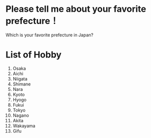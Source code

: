 # Please tell me about your favorite prefecture！

Which is your favorite prefecture in Japan?

# List of Hobby

1. Osaka
2. Aichi
3. Niigata
4. Shimane
5. Nara
6. Kyoto
7. Hyogo
8. Fukui
9. Tokyo
10. Nagano
12. Akita
13. Wakayama
14. Gifu